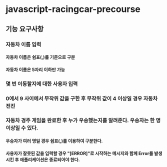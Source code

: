 # javascript-racingcar-precourse

## 기능 요구사항

### 자동차 이름 입력

#### 자동차 이름은 쉼표(,)를 기준으로 구분

#### 자동차 이름은 5자리 이하만 가능

### 몇 번 이동할지에 대한 사용자 입력

### 0에서 9 사이에서 무작위 값을 구한 후 무작위 값이 4 이상일 경우 자동차 전진

### 자동차 경주 게임을 완료한 후 누가 우승했는지를 알려준다. 우승자는 한 명 이상일 수 있다.

#### 우승자가 여러 명일 경우 쉼표(,)를 이용하여 구분한다.

#### 사용자가 잘못된 값을 입력할 경우 "[ERROR]"로 시작하는 메시지와 함께 Error를 발생시킨 후 애플리케이션은 종료되어야 한다.
